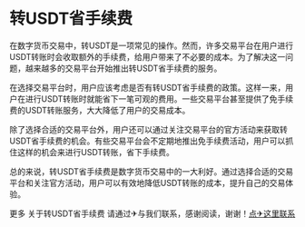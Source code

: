 # 转USDT省手续费

在数字货币交易中，转USDT是一项常见的操作。然而，许多交易平台在用户进行USDT转账时会收取额外的手续费，给用户带来了不必要的成本。为了解决这一问题，越来越多的交易平台开始推出转USDT省手续费的服务。

在选择交易平台时，用户应该考虑是否有转USDT省手续费的政策。这样一来，用户在进行USDT转账时就能省下一笔可观的费用。一些交易平台甚至提供了免手续费的USDT转账服务，大大降低了用户的交易成本。

除了选择合适的交易平台外，用户还可以通过关注交易平台的官方活动来获取转USDT省手续费的机会。有些交易平台会不定期地推出免手续费活动，用户可以抓住这样的机会来进行USDT转账，省下手续费。

总的来说，转USDT省手续费是数字货币交易中的一大利好。通过选择合适的交易平台和关注官方活动，用户可以有效地降低USDT转账的成本，提升自己的交易体验。

更多 关于转USDT省手续费 请通过✈与我们联系，感谢阅读，谢谢！[点✈这里联系](https://trx.tw)